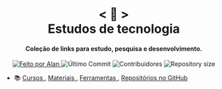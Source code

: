 <h1 align="center">
    < 📜 > <br>
    Estudos de tecnologia
</h1>
    
<h4 align="center">
  Coleção de links para estudo, pesquisa e desenvolvimento.
</h4>

<p align="center">
  <a href="https://github.com/nerd0000">
    <img alt="Feito por Alan" src="https://img.shields.io/badge/made%20by-Alan-8743CC">
  </a>

  <img alt="Último Commit" src="https://img.shields.io/github/last-commit/Nerd0000/Links-de-Estudo">

  <img alt="Contribuidores" src="https://img.shields.io/github/contributors/Nerd0000/Links-de-Estudo">
  
  <img alt="Repository size" src="https://img.shields.io/github/repo-size/Nerd0000/Links-de-Estudo.svg">
</p>

- 📚 <a href="./src/Geral.md"> Cursos </a>,
<a href="./src/Livros.md"> Materiais </a>,
<a href="./src/Ferramentas.md"> Ferramentas </a>,
<a href="./src/GitHub.md"> Repositórios no GitHub </a>
